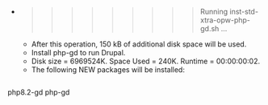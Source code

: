 * >>>>>>>>> Running inst-std-xtra-opw-php-gd.sh ...
  * After this operation, 150 kB of additional disk space will be used.
  * Install php-gd to run Drupal.
  * Disk size = 6969524K. Space Used = 240K. Runtime = 00:00:00:02.
  * The following NEW packages will be installed:
  ```bash
php8.2-gd php-gd
  ```
